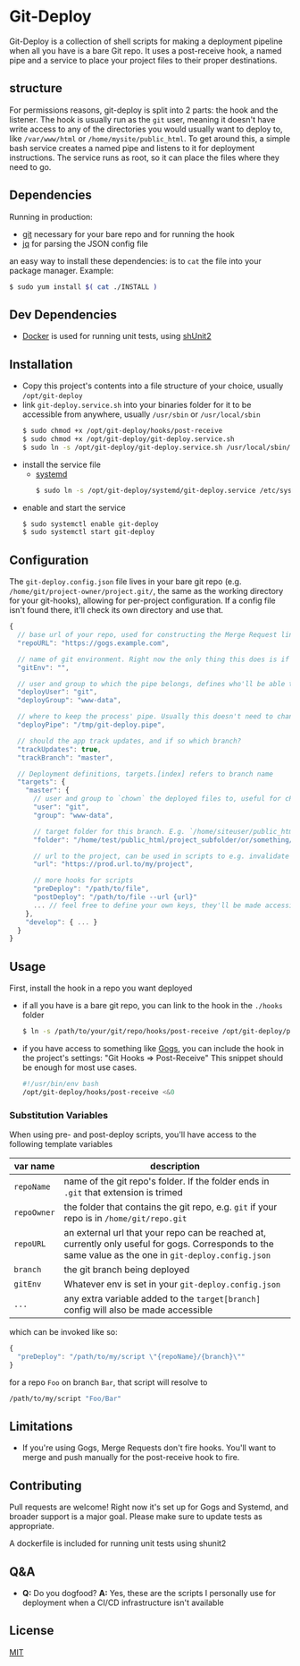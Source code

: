# Git-Deploy

Git-Deploy is a collection of shell scripts for making a deployment pipeline when all you have is a bare Git repo. It uses a post-receive hook, a named pipe and a service to place your project files to their proper destinations.

## structure
For permissions reasons, git-deploy is split into 2 parts: the hook and the listener.
The hook is usually run as the `git` user, meaning it doesn't have write access to any of the directories you would usually want to deploy to, like `/var/www/html` or `/home/mysite/public_html`.
To get around this, a simple bash service creates a named pipe and listens to it for deployment instructions. The service runs as root, so it can place the files where they need to go.

## Dependencies
Running in production:
- [git](https://git-scm.com/) necessary for your bare repo and for running the hook
- [jq](https://stedolan.github.io/jq/) for parsing the JSON config file

an easy way to install these dependencies: is to `cat` the file into your package manager. Example:
```bash
$ sudo yum install $( cat ./INSTALL )
```

## Dev Dependencies
- [Docker](https://docs.docker.com/get-docker/) is used for running unit tests, using [shUnit2](https://github.com/kward/shunit2)

## Installation
- Copy this project's contents into a file structure of your choice, usually `/opt/git-deploy`
- link `git-deploy.service.sh` into your binaries folder for it to be accessible from anywhere, usually `/usr/sbin` or  `/usr/local/sbin`
  ```sh
  $ sudo chmod +x /opt/git-deploy/hooks/post-receive
  $ sudo chmod +x /opt/git-deploy/git-deploy.service.sh
  $ sudo ln -s /opt/git-deploy/git-deploy.service.sh /usr/local/sbin/git-deploy
  ```
- install the service file
  - [systemd](https://en.wikipedia.org/wiki/Systemd#Adoption)
    ```sh
    $ sudo ln -s /opt/git-deploy/systemd/git-deploy.service /etc/systemd/system/git-deploy.service
    ```
- enable and start the service
  ```sh
  $ sudo systemctl enable git-deploy
  $ sudo systemctl start git-deploy
  ```

## Configuration
The `git-deploy.config.json` file lives in your bare git repo (e.g. `/home/git/project-owner/project.git/`, the same as the working directory for your git-hooks), allowing for per-project configuration. If a config file isn't found there, it'll check its own directory and use that.

```js
{
  // base url of your repo, used for constructing the Merge Request link
  "repoURL": "https://gogs.example.com",

  // name of git environment. Right now the only thing this does is if it's set to "gogs" it prints a "create merge request at [url]" message.
  "gitEnv": "",

  // user and group to which the pipe belongs, defines who'll be able to write to the pipe
  "deployUser": "git",
  "deployGroup": "www-data",

  // where to keep the process' pipe. Usually this doesn't need to change
  "deployPipe": "/tmp/git-deploy.pipe",

  // should the app track updates, and if so which branch?
  "trackUpdates": true,
  "trackBranch": "master",

  // Deployment definitions, targets.[index] refers to branch name
  "targets": {
    "master": {
      // user and group to `chown` the deployed files to, useful for cPanel installs where a given site has its own user
      "user": "git",
      "group": "www-data",

      // target folder for this branch. E.g. `/home/siteuser/public_html` or `/var/www/html`
      "folder": "/home/test/public_html/project_subfolder/or/something/{repoName}",

      // url to the project, can be used in scripts to e.g. invalidate cache
      "url": "https://prod.url.to/my/project",

      // more hooks for scripts
      "preDeploy": "/path/to/file",
      "postDeploy": "/path/to/file --url {url}"
      ... // feel free to define your own keys, they'll be made accessible to your scripts through template substitution
    },
    "develop": { ... }
  }
}
```

## Usage
First, install the hook in a repo you want deployed
- if all you have is a bare git repo, you can link to the hook in the `./hooks` folder
  ```bash
  $ ln -s /path/to/your/git/repo/hooks/post-receive /opt/git-deploy/post-receive
  ```
- if you have access to something like [Gogs](https://gogs.io/docs), you can include the hook in the project's settings: "Git Hooks => Post-Receive"
  This snippet should be enough for most use cases.
  ```bash
  #!/usr/bin/env bash
  /opt/git-deploy/hooks/post-receive <&0
  ```

### Substitution Variables
When using pre- and post-deploy scripts, you'll have access to the following template variables

|var name     |description|
|-|-|
| `repoName`  | name of the git repo's folder. If the folder ends in `.git` that extension is trimed |
| `repoOwner` | the folder that contains the git repo, e.g. `git` if your repo is in `/home/git/repo.git` |
| `repoURL`   | an external url that your repo can be reached at, currently only useful for gogs. Corresponds to the same value as the one in `git-deploy.config.json` |
| `branch`    | the git branch being deployed |
| `gitEnv`    | Whatever env is set in your `git-deploy.config.json` |
| `...`       | any extra variable added to the `target[branch]` config will also be made accessible |

which can be invoked like so:
```js
{
  "preDeploy": "/path/to/my/script \"{repoName}/{branch}\""
}
```
for a repo `Foo` on branch `Bar`, that script will resolve to
```bash
/path/to/my/script "Foo/Bar"
```

## Limitations
- If you're using Gogs, Merge Requests don't fire hooks. You'll want to merge and push manually for the post-receive hook to fire.

## Contributing
Pull requests are welcome! Right now it's set up for Gogs and Systemd, and broader support is a major goal.
Please make sure to update tests as appropriate.

A dockerfile is included for running unit tests using shunit2

## Q&A
- **Q:** Do you dogfood?
  **A:** Yes, these are the scripts I personally use for deployment when a CI/CD infrastructure isn't available

## License
[MIT](https://choosealicense.com/licenses/mit/)
